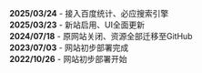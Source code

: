 **2025/03/24** - 接入百度统计、必应搜索引擎<br>
**2025/03/23** - 新站启用、UI全面更新<br>
**2024/07/18** - 原网站关闭、资源全部迁移至GitHub<br>
**2023/07/03** - 网站初步部署完成<br>
**2022/10/26** - 网站初步部署开始<br>
